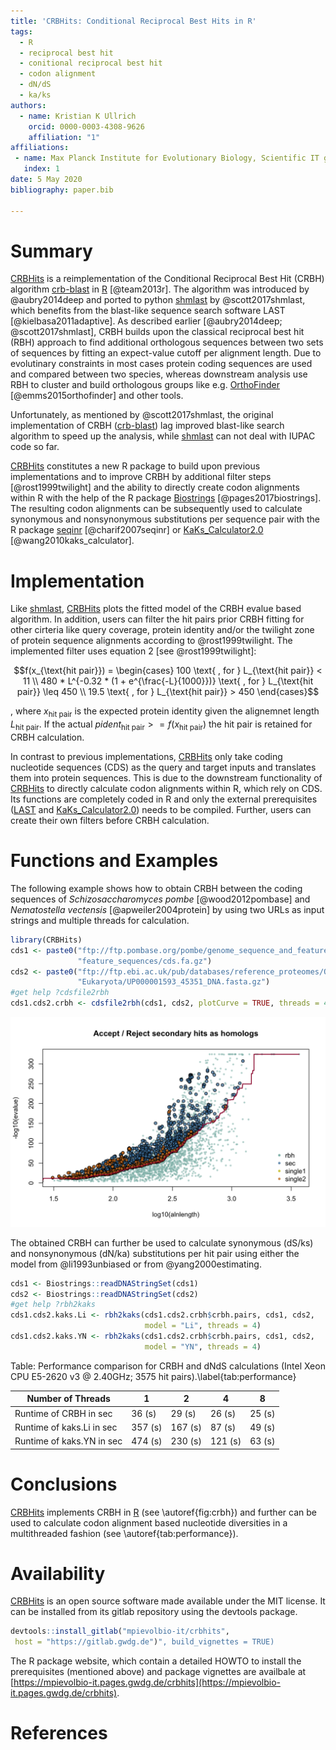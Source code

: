```yaml
---
title: 'CRBHits: Conditional Reciprocal Best Hits in R'
tags:
  - R
  - reciprocal best hit
  - conitional reciprocal best hit
  - codon alignment
  - dN/dS
  - ka/ks
authors:
  - name: Kristian K Ullrich
    orcid: 0000-0003-4308-9626
    affiliation: "1"
affiliations:
 - name: Max Planck Institute for Evolutionary Biology, Scientific IT group, August Thienemann Str. 2, 24306 Plön
   index: 1
date: 5 May 2020
bibliography: paper.bib

---
```


# Summary

[CRBHits](https://mpievolbio-it.pages.gwdg.de/) is a reimplementation of the 
Conditional Reciprocal Best Hit (CRBH) algorithm 
[crb-blast](https://github.com/cboursnell/crb-blast) in 
[R](https://cran.r-project.org/) [@team2013r]. The algorithm was introduced by 
@aubry2014deep and ported to python 
[shmlast](https://github.com/camillescott/shmlast) by @scott2017shmlast, which 
benefits from the blast-like sequence search software 
LAST [@kielbasa2011adaptive]. As described earlier 
[@aubry2014deep; @scott2017shmlast], CRBH builds upon the classical reciprocal 
best hit (RBH) approach to find additional orthologous sequences between two sets of 
sequences by fitting an expect-value cutoff per alignment length. Due to 
evolutinary constraints in most cases protein coding sequences are used and 
compared between two species, whereas downstream analysis use RBH to cluster 
and build orthologous groups like e.g. 
[OrthoFinder](https://github.com/davidemms/OrthoFinder) [@emms2015orthofinder] 
and other tools.

Unfortunately, as mentioned by @scott2017shmlast, the original implementation 
of CRBH ([crb-blast](https://github.com/cboursnell/crb-blast)) lag improved 
blast-like search algorithm to speed up the analysis, while 
[shmlast](https://github.com/camillescott/shmlast) can not deal with IUPAC 
code so far.

[CRBHits](https://mpievolbio-it.pages.gwdg.de/) constitutes a new R package to 
build upon previous implementations and to improve CRBH by additional filter steps [@rost1999twilight] and the ability to directly create codon alignments 
within R with the help of the R package 
[Biostrings](https://bioconductor.org/packages/release/bioc/html/Biostrings.html) [@pages2017biostrings]. The resulting codon alignments can be subsequently used to calculate synonymous and nonsynonymous substitutions per sequence pair with the R package [seqinr](https://cran.r-project.org/web/packages/seqinr/index.html) [@charif2007seqinr] or [KaKs_Calculator2.0](https://sourceforge.net/projects/kakscalculator2/files/KaKs_Calculator2.0.tar.gz/download) [@wang2010kaks_calculator].

# Implementation

Like [shmlast](https://github.com/camillescott/shmlast), 
[CRBHits](https://mpievolbio-it.pages.gwdg.de/) plots the fitted model of the 
CRBH evalue based algorithm. In addition, users can filter the hit pairs prior 
CRBH fitting for other cirteria like query coverage, protein identity and/or 
the twilight zone of protein sequence alignments according to 
@rost1999twilight. The implemented filter uses equation 2 [see @rost1999twilight]:

$$f(x_{\text{hit pair}}) = \begin{cases}
100 \text{ , for } L_{\text{hit pair}} < 11 \\
480 * L^{-0.32 * (1 + e^{\frac{-L}{1000}})} \text{ , for } L_{\text{hit pair}} \leq 450 \\
19.5 \text{ , for } L_{\text{hit pair}} > 450
\end{cases}$$

, where $x_{\text{hit pair}}$ is the expected protein identity given the alignemnet length $L_{\text{hit pair}}$. If the actual $pident_{\text{hit pair}} >= f(x_{\text{hit pair}})$ the hit pair is retained for CRBH calculation.

In contrast to previous implementations, [CRBHits](https://mpievolbio-it.pages.gwdg.de/) only take coding nucleotide sequences (CDS) as the query and target inputs and translates them into protein sequences. This is due to the downstream functionality of [CRBHits](https://mpievolbio-it.pages.gwdg.de/) to directly calculate codon alignments within R, which rely on CDS. Its functions are completely coded in R and only the external prerequisites 
([LAST](http://last.cbrc.jp/) and 
[KaKs_Calculator2.0](https://sourceforge.net/projects/kakscalculator2/files/KaKs_Calculator2.0.tar.gz/download)) 
needs to be compiled. Further, users can create their own filters before CRBH 
calculation.

# Functions and Examples

The following example shows how to obtain CRBH between the coding sequences of *Schizosaccharomyces pombe* [@wood2012pombase] and *Nematostella vectensis* [@apweiler2004protein] by using two URLs as input strings and multiple threads for calculation.

```r
library(CRBHits)
cds1 <- paste0("ftp://ftp.pombase.org/pombe/genome_sequence_and_features/",
               "feature_sequences/cds.fa.gz")
cds2 <- paste0("ftp://ftp.ebi.ac.uk/pub/databases/reference_proteomes/QfO/",
               "Eukaryota/UP000001593_45351_DNA.fasta.gz")
#get help ?cdsfile2rbh
cds1.cds2.crbh <- cdsfile2rbh(cds1, cds2, plotCurve = TRUE, threads = 4)
```

![Accepted secondary reciprocal best hits based on CRBH fitting.\label{fig:crbh}](figure1.png)

The obtained CRBH can further be used to calculate synonymous (dS/ks) and nonsynonymous (dN/ka) substitutions per hit pair using either the model from @li1993unbiased or from @yang2000estimating.

```r
cds1 <- Biostrings::readDNAStringSet(cds1)
cds2 <- Biostrings::readDNAStringSet(cds2)
#get help ?rbh2kaks
cds1.cds2.kaks.Li <- rbh2kaks(cds1.cds2.crbh$crbh.pairs, cds1, cds2,
                              model = "Li", threads = 4)
cds1.cds2.kaks.YN <- rbh2kaks(cds1.cds2.crbh$crbh.pairs, cds1, cds2,
                              model = "YN", threads = 4)
```

Table: Performance comparison for CRBH and dNdS calculations (Intel Xeon CPU E5-2620 v3 @ 2.40GHz; 3575 hit pairs).\label{tab:performance}

| Number of Threads | 1 | 2 | 4 | 8 |
| - | - | - | - | - | 
| Runtime of CRBH in sec| 36 (s)| 29 (s) | 26 (s) | 25 (s) |
| Runtime of kaks.Li in sec| 357 (s)| 167 (s) | 87 (s) | 49 (s) | 
| Runtime of kaks.YN in sec| 474 (s)| 230 (s) | 121 (s) | 63 (s) |

# Conclusions

[CRBHits](https://mpievolbio-it.pages.gwdg.de/) implements CRBH in [R](https://cran.r-project.org/) (see \autoref{fig:crbh}) and further can be used to calculate codon alignment based nucleotide diversities in a multithreaded fashion (see \autoref{tab:performance}).

# Availability

[CRBHits](https://mpievolbio-it.pages.gwdg.de/) is an open source software made available under the MIT license. It can be installed from its gitlab repository using the devtools package.

```r
devtools::install_gitlab("mpievolbio-it/crbhits", 
 host = "https://gitlab.gwdg.de")", build_vignettes = TRUE)
```

The R package website, which contain a detailed HOWTO to install the prerequisites (mentioned above) and package vignettes are availbale at [https://mpievolbio-it.pages.gwdg.de/crbhits](https://mpievolbio-it.pages.gwdg.de/crbhits).

# References
